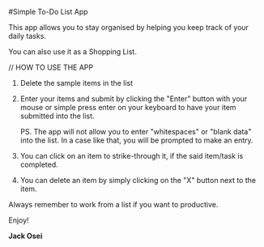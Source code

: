 #Simple To-Do List App

This app allows you to stay organised by helping you keep track of your daily tasks.

You can also use it as a Shopping List.


// HOW TO USE THE APP

1. Delete the sample items in the list

2. Enter your items and submit by clicking the "Enter" button with your mouse
    or simple press enter on your keyboard to have your item submitted into
    the list.
    
    PS. The app will not allow you to enter "whitespaces" or "blank data" into the list.
    In a case like that, you will be prompted to make an entry.
3. You can click on an item to strike-through it, if the said item/task is completed.
4. You can delete an item by simply clicking on the "X" button next to the item.


Always remember to work from a list if you want to productive.

Enjoy!



**Jack Osei**